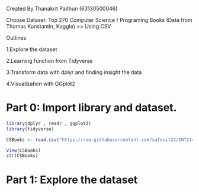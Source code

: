 Created By Thanakrit Paithun (63130500046)

Choose Dataset: Top 270 Computer Science / Programing Books (Data from Thomas Konstantin, Kaggle) >> Using CSV

Outlines

1.Explore the dataset

2.Learning function from Tidyverse

3.Transform data with dplyr and finding insight the data

4.Visualization with GGplot2


# Part 0: Import library and dataset.

```R
library(dplyr , readr , ggplot2)
library(tidyverse)

CSBooks <- read.csv("https://raw.githubusercontent.com/safesit23/INT214-Statistics/main/datasets/prog_book.csv")

View(CSBooks)
str(CSBooks)
```
# Part 1: Explore the dataset

```R

```
